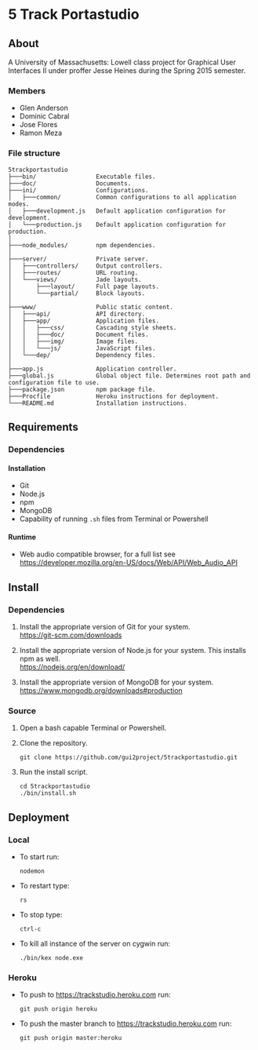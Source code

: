 # 5 Track Portastudio
## About
A University of Massachusetts: Lowell class project for Graphical User
Interfaces II under proffer Jesse Heines during the Spring 2015 semester.
### Members
- Glen Anderson
- Dominic Cabral
- Jose Flores
- Ramon Meza

### File structure
```
5trackportastudio
├───bin/                 Executable files.
├───doc/                 Documents.
├───ini/                 Configurations.
│   ├───common/          Common configurations to all application modes.
│   ├───development.js   Default application configuration for development.
│   └───production.js    Default application configuration for production.
│
├───node_modules/        npm dependencies.
│
├───server/              Private server.
│   ├───controllers/     Output controllers.
│   ├───routes/          URL routing.
│   └───views/           Jade layouts.
│       ├───layout/      Full page layouts.
│       └───partial/     Block layouts.
│
├───www/                 Public static content.
│   ├───api/             API directory.
│   ├───app/             Application files.
│   │   ├───css/         Cascading style sheets.
│   │   ├───doc/         Document files.
│   │   ├───img/         Image files.
│   │   └───js/          JavaScript files.
│   └───dep/             Dependency files.
│
├───app.js               Application controller.
├───global.js            Global object file. Determines root path and configuration file to use.
├───package.json         npm package file.
├───Procfile             Heroku instructions for deployment.
└───README.md            Installation instructions.
```

## Requirements
### Dependencies
#### Installation
- Git
- Node.js
- npm
- MongoDB
- Capability of running `.sh` files from Terminal or Powershell

#### Runtime
- Web audio compatible browser, for a full list see  
    https://developer.mozilla.org/en-US/docs/Web/API/Web_Audio_API

## Install
### Dependencies
1. Install the appropriate version of Git for your system.  
    https://git-scm.com/downloads

2. Install the appropriate version of Node.js for your system. This installs npm as well.  
    https://nodejs.org/en/download/

3. Install the appropriate version of MongoDB for your system.  
    https://www.mongodb.org/downloads#production

### Source
1. Open a bash capable Terminal or Powershell.

2. Clone the repository.  
    ```
    git clone https://github.com/gui2project/5trackportastudio.git
    ```

3. Run the install script.  
    ```
    cd 5trackportastudio
    ./bin/install.sh
    ```

## Deployment
### Local
- To start run:  
    ```
    nodemon
    ```

- To restart type:  
    ```
    rs
    ```

- To stop type:  
    ```
    ctrl-c
    ```

- To kill all instance of the server on cygwin run:  
    ```
    ./bin/kex node.exe
    ```

### Heroku
- To push to https://trackstudio.heroku.com run:  
    ```
    git push origin heroku
    ```

- To push the master branch to https://trackstudio.heroku.com run:  
    ```
    git push origin master:heroku
    ```
